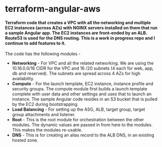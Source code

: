 # terraform-angular-aws
#### Terraform code that creates a VPC with all the networking and multiple EC2 instances (across AZs) with NGINX servers installed on them that run a sample Angular app. The EC2 instances are front-ended by an ALB. Route53 is used for the DNS routing. This is a work in progress repo and I continue to add features to it. 

The code has the following modules - 
* **Networking** - For VPC and all the related networking. We are using the 10.16.0.0/16 CIDR for the VPC and 16 /20 subnets (4 each for web, app, db and reserved). The subnets are spread across 4 AZs for high availability.  
* **Compute** - For the launch template, EC2 instance, instance profile and security groups. The compute module first builds a launch template complete with user data and other settings and uses that to launch an instance. The sample Angular code resides in an S3 bucket that is pulled by the EC2 during bootstrapping. 
* **Load Balancing** -  For setting up the ASG, ALB, target group, target group attachments and listener. 
* **Root** - This is the root module for orchestration between the other modules. The dynamic values are passed in from here to the modules. This makes the modules re-usable. 
* **DNS** - This is for creating an alias record to the ALB DNS, in an existing hosted zone. 

